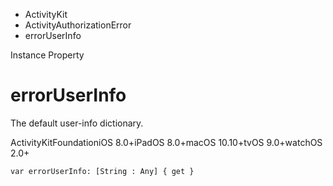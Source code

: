 

- ActivityKit
- ActivityAuthorizationError
-  errorUserInfo 

Instance Property

# errorUserInfo

The default user-info dictionary.

ActivityKitFoundationiOS 8.0+iPadOS 8.0+macOS 10.10+tvOS 9.0+watchOS 2.0+

``` source
var errorUserInfo: [String : Any] { get }
```

